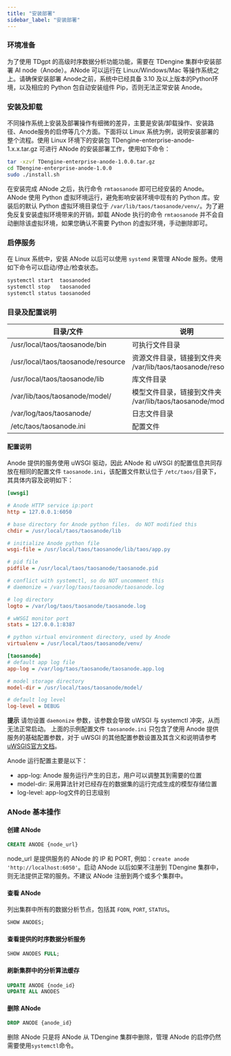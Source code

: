 ```yaml
---
title: "安装部署"
sidebar_label: "安装部署"
---
```


### 环境准备
为了使用 TDgpt 的高级时序数据分析功能功能，需要在 TDengine 集群中安装部署 AI node（Anode）。ANode 可以运行在 Linux/Windows/Mac 等操作系统之上。请确保安装部署 Anode之前，系统中已经具备 3.10 及以上版本的Python环境，以及相应的 Python 包自动安装组件 Pip，否则无法正常安装 Anode。

### 安装及卸载
不同操作系统上安装及部署操作有细微的差异，主要是安装/卸载操作、安装路径、Anode服务的启停等几个方面。下面将以 Linux 系统为例，说明安装部署的整个流程。使用 Linux 环境下的安装包 TDengine-enterprise-anode-1.x.x.tar.gz 可进行 ANode 的安装部署工作，使用如下命令：

```bash
tar -xzvf TDengine-enterprise-anode-1.0.0.tar.gz
cd TDengine-enterprise-anode-1.0.0
sudo ./install.sh
```

在安装完成 ANode 之后，执行命令 `rmtaosanode` 即可已经安装的 Anode。
ANode 使用 Python 虚拟环境运行，避免影响安装环境中现有的 Python 库。安装后的默认 Python 虚拟环境目录位于 `/var/lib/taos/taosanode/venv/`。为了避免反复安装虚拟环境带来的开销，卸载 ANode 执行的命令 `rmtaosanode` 并不会自动删除该虚拟环境，如果您确认不需要 Python 的虚拟环境，手动删除即可。

### 启停服务
在 Linux 系统中，安装 ANode 以后可以使用 `systemd` 来管理 ANode 服务。使用如下命令可以启动/停止/检查状态。

```bash
systemctl start  taosanoded
systemctl stop   taosanoded
systemctl status taosanoded
```

### 目录及配置说明
|目录/文件|说明|
|---------------|------|
|/usr/local/taos/taosanode/bin|可执行文件目录|
|/usr/local/taos/taosanode/resource|资源文件目录，链接到文件夹 /var/lib/taos/taosanode/resource/|
|/usr/local/taos/taosanode/lib|库文件目录|
|/var/lib/taos/taosanode/model/|模型文件目录，链接到文件夹 /var/lib/taos/taosanode/model|
|/var/log/taos/taosanode/|日志文件目录|
|/etc/taos/taosanode.ini|配置文件|

#### 配置说明

Anode 提供的服务使用 uWSGI 驱动，因此 ANode 和 uWSGI 的配置信息共同存放在相同的配置文件 `taosanode.ini`，该配置文件默认位于 `/etc/taos/`目录下，其具体内容及说明如下：

```ini
[uwsgi]

# Anode HTTP service ip:port
http = 127.0.0.1:6050

# base directory for Anode python files， do NOT modified this
chdir = /usr/local/taos/taosanode/lib

# initialize Anode python file
wsgi-file = /usr/local/taos/taosanode/lib/taos/app.py

# pid file
pidfile = /usr/local/taos/taosanode/taosanode.pid

# conflict with systemctl, so do NOT uncomment this
# daemonize = /var/log/taos/taosanode/taosanode.log

# log directory
logto = /var/log/taos/taosanode/taosanode.log

# wWSGI monitor port
stats = 127.0.0.1:8387

# python virtual environment directory, used by Anode
virtualenv = /usr/local/taos/taosanode/venv/

[taosanode]
# default app log file
app-log = /var/log/taos/taosanode/taosanode.app.log

# model storage directory
model-dir = /usr/local/taos/taosanode/model/

# default log level
log-level = DEBUG

```

**提示**
请勿设置 `daemonize` 参数，该参数会导致 uWSGI 与 systemctl 冲突，从而无法正常启动。
上面的示例配置文件 `taosanode.ini` 只包含了使用 Anode 提供服务的基础配置参数，对于 uWSGI 的其他配置参数设置及其含义和说明请参考 [uWSGIS官方文档](https://uwsgi-docs-zh.readthedocs.io/zh-cn/latest/Options.html)。

Anode 运行配置主要是以下：
- app-log: Anode 服务运行产生的日志，用户可以调整其到需要的位置
- model-dir: 采用算法针对已经存在的数据集的运行完成生成的模型存储位置
- log-level: app-log文件的日志级别


### ANode 基本操作
#### 创建 ANode
```sql 
CREATE ANODE {node_url}
```
node_url 是提供服务的 ANode 的 IP 和 PORT, 例如：`create anode 'http://localhost:6050'`。启动 ANode 以后如果不注册到 TDengine 集群中，则无法提供正常的服务。不建议 ANode 注册到两个或多个集群中。

#### 查看 ANode
列出集群中所有的数据分析节点，包括其 `FQDN`, `PORT`, `STATUS`。
```sql
SHOW ANODES;
```

#### 查看提供的时序数据分析服务

```SQL
SHOW ANODES FULL;
```

#### 刷新集群中的分析算法缓存
```SQL
UPDATE ANODE {node_id}
UPDATE ALL ANODES
```

#### 删除 ANode
```sql
DROP ANODE {anode_id}
```
删除 ANode 只是将 ANode 从 TDengine 集群中删除，管理 ANode 的启停仍然需要使用`systemctl`命令。
